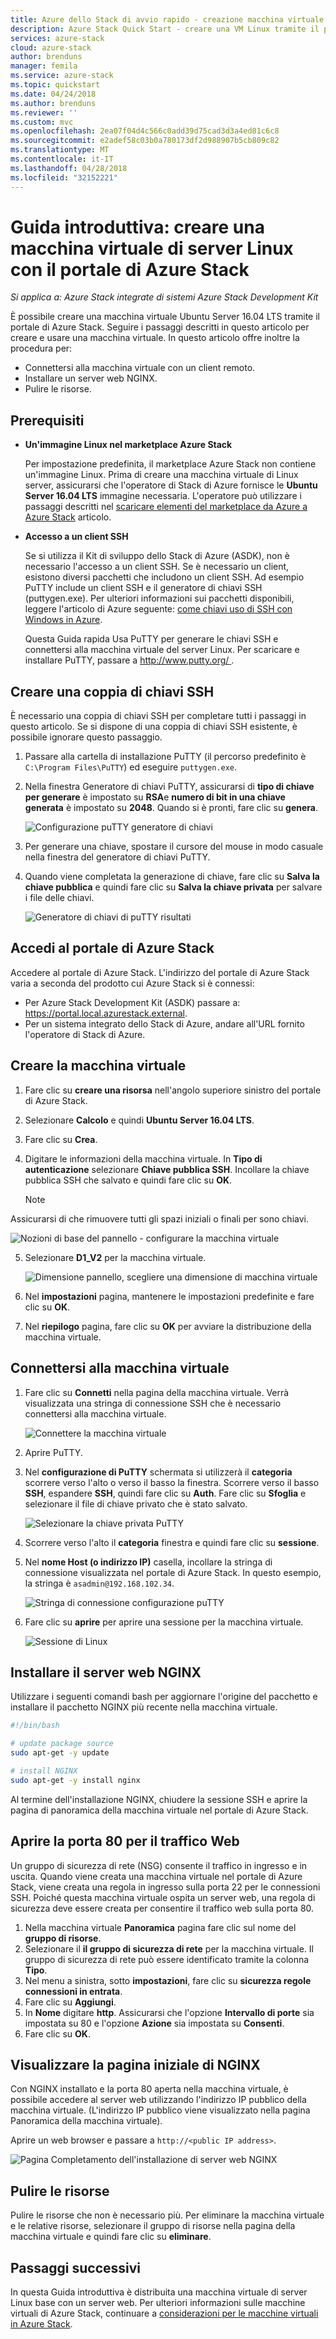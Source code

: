 ```yaml
---
title: Azure dello Stack di avvio rapido - creazione macchina virtuale portale
description: Azure Stack Quick Start - creare una VM Linux tramite il portale
services: azure-stack
cloud: azure-stack
author: brenduns
manager: femila
ms.service: azure-stack
ms.topic: quickstart
ms.date: 04/24/2018
ms.author: brenduns
ms.reviewer: ''
ms.custom: mvc
ms.openlocfilehash: 2ea07f04d4c566c0add39d75cad3d3a4ed81c6c8
ms.sourcegitcommit: e2adef58c03b0a780173df2d988907b5cb809c82
ms.translationtype: MT
ms.contentlocale: it-IT
ms.lasthandoff: 04/28/2018
ms.locfileid: "32152221"
---
```

# <a name="quickstart-create-a-linux-server-virtual-machine-with-the-azure-stack-portal"></a>Guida introduttiva: creare una macchina virtuale di server Linux con il portale di Azure Stack

*Si applica a: Azure Stack integrate di sistemi Azure Stack Development Kit*

È possibile creare una macchina virtuale Ubuntu Server 16.04 LTS tramite il portale di Azure Stack. Seguire i passaggi descritti in questo articolo per creare e usare una macchina virtuale. In questo articolo offre inoltre la procedura per:

* Connettersi alla macchina virtuale con un client remoto.
* Installare un server web NGINX.
* Pulire le risorse.

## <a name="prerequisites"></a>Prerequisiti

* **Un'immagine Linux nel marketplace Azure Stack**

   Per impostazione predefinita, il marketplace Azure Stack non contiene un'immagine Linux. Prima di creare una macchina virtuale di Linux server, assicurarsi che l'operatore di Stack di Azure fornisce le **Ubuntu Server 16.04 LTS** immagine necessaria. L'operatore può utilizzare i passaggi descritti nel [scaricare elementi del marketplace da Azure a Azure Stack](../azure-stack-download-azure-marketplace-item.md) articolo.

* **Accesso a un client SSH**

   Se si utilizza il Kit di sviluppo dello Stack di Azure (ASDK), non è necessario l'accesso a un client SSH. Se è necessario un client, esistono diversi pacchetti che includono un client SSH. Ad esempio PuTTY include un client SSH e il generatore di chiavi SSH (puttygen.exe). Per ulteriori informazioni sui pacchetti disponibili, leggere l'articolo di Azure seguente: [come chiavi uso di SSH con Windows in Azure](https://docs.microsoft.com/azure/virtual-machines/linux/ssh-from-windows#windows-packages-and-ssh-clients).

   Questa Guida rapida Usa PuTTY per generare le chiavi SSH e connettersi alla macchina virtuale del server Linux. Per scaricare e installare PuTTY, passare a [ http://www.putty.org/ ](http://www.putty.org).

## <a name="create-an-ssh-key-pair"></a>Creare una coppia di chiavi SSH

È necessario una coppia di chiavi SSH per completare tutti i passaggi in questo articolo. Se si dispone di una coppia di chiavi SSH esistente, è possibile ignorare questo passaggio.

1. Passare alla cartella di installazione PuTTY (il percorso predefinito è ```C:\Program Files\PuTTY```) ed eseguire ```puttygen.exe```.
2. Nella finestra Generatore di chiavi PuTTY, assicurarsi di **tipo di chiave per generare** è impostato su **RSA**e **numero di bit in una chiave generata** è impostato su **2048**. Quando si è pronti, fare clic su **genera**.

   ![Configurazione puTTY generatore di chiavi](media/azure-stack-quick-linux-portal/Putty01.PNG)

3. Per generare una chiave, spostare il cursore del mouse in modo casuale nella finestra del generatore di chiavi PuTTY.
4. Quando viene completata la generazione di chiave, fare clic su **Salva la chiave pubblica** e quindi fare clic su **Salva la chiave privata** per salvare i file delle chiavi.

   ![Generatore di chiavi di puTTY risultati](media/azure-stack-quick-linux-portal/Putty02.PNG)

## <a name="sign-in-to-the-azure-stack-portal"></a>Accedi al portale di Azure Stack

Accedere al portale di Azure Stack. L'indirizzo del portale di Azure Stack varia a seconda del prodotto cui Azure Stack si è connessi:

* Per Azure Stack Development Kit (ASDK) passare a: https://portal.local.azurestack.external.
* Per un sistema integrato dello Stack di Azure, andare all'URL fornito l'operatore di Stack di Azure.

## <a name="create-the-virtual-machine"></a>Creare la macchina virtuale

1. Fare clic su **creare una risorsa** nell'angolo superiore sinistro del portale di Azure Stack.

2. Selezionare **Calcolo** e quindi **Ubuntu Server 16.04 LTS**.
3. Fare clic su **Crea**.

4. Digitare le informazioni della macchina virtuale. In **Tipo di autenticazione** selezionare **Chiave pubblica SSH**. Incollare la chiave pubblica SSH che salvato e quindi fare clic su **OK**.

   >[!NOTE]
 Assicurarsi di che rimuovere tutti gli spazi iniziali o finali per sono chiavi.

   ![Nozioni di base del pannello - configurare la macchina virtuale](media/azure-stack-quick-linux-portal/linux-01.PNG)

5. Selezionare **D1_V2** per la macchina virtuale.

   ![Dimensione pannello, scegliere una dimensione di macchina virtuale](media/azure-stack-quick-linux-portal/linux-02.PNG)

6. Nel **impostazioni** pagina, mantenere le impostazioni predefinite e fare clic su **OK**.

7. Nel **riepilogo** pagina, fare clic su **OK** per avviare la distribuzione della macchina virtuale.

## <a name="connect-to-the-virtual-machine"></a>Connettersi alla macchina virtuale

1. Fare clic su **Connetti** nella pagina della macchina virtuale. Verrà visualizzata una stringa di connessione SSH che è necessario connettersi alla macchina virtuale.

   ![Connettere la macchina virtuale](media/azure-stack-quick-linux-portal/linux-03.PNG)

2. Aprire PuTTY.
3. Nel **configurazione di PuTTY** schermata si utilizzerà il **categoria** scorrere verso l'alto o verso il basso la finestra. Scorrere verso il basso **SSH**, espandere **SSH**, quindi fare clic su **Auth**. Fare clic su **Sfoglia** e selezionare il file di chiave privato che è stato salvato.

   ![Selezionare la chiave privata PuTTY](media/azure-stack-quick-linux-portal/Putty03.PNG)

4. Scorrere verso l'alto il **categoria** finestra e quindi fare clic su **sessione**.
5. Nel **nome Host (o indirizzo IP)** casella, incollare la stringa di connessione visualizzata nel portale di Azure Stack. In questo esempio, la stringa è ```asadmin@192.168.102.34```.

   ![Stringa di connessione configurazione puTTY](media/azure-stack-quick-linux-portal/Putty04.PNG)

6. Fare clic su **aprire** per aprire una sessione per la macchina virtuale.

   ![Sessione di Linux](media/azure-stack-quick-linux-portal/Putty05.PNG)

## <a name="install-the-nginx-web-server"></a>Installare il server web NGINX

Utilizzare i seguenti comandi bash per aggiornare l'origine del pacchetto e installare il pacchetto NGINX più recente nella macchina virtuale.

```bash
#!/bin/bash

# update package source
sudo apt-get -y update

# install NGINX
sudo apt-get -y install nginx
```

Al termine dell'installazione NGINX, chiudere la sessione SSH e aprire la pagina di panoramica della macchina virtuale nel portale di Azure Stack.

## <a name="open-port-80-for-web-traffic"></a>Aprire la porta 80 per il traffico Web

Un gruppo di sicurezza di rete (NSG) consente il traffico in ingresso e in uscita. Quando viene creata una macchina virtuale nel portale di Azure Stack, viene creata una regola in ingresso sulla porta 22 per le connessioni SSH. Poiché questa macchina virtuale ospita un server web, una regola di sicurezza deve essere creata per consentire il traffico web sulla porta 80.

1. Nella macchina virtuale **Panoramica** pagina fare clic sul nome del **gruppo di risorse**.
2. Selezionare il **il gruppo di sicurezza di rete** per la macchina virtuale. Il gruppo di sicurezza di rete può essere identificato tramite la colonna **Tipo**.
3. Nel menu a sinistra, sotto **impostazioni**, fare clic su **sicurezza regole connessioni in entrata**.
4. Fare clic su **Aggiungi**.
5. In **Nome** digitare **http**. Assicurarsi che l'opzione **Intervallo di porte** sia impostata su 80 e l'opzione **Azione** sia impostata su **Consenti**.
6. Fare clic su **OK**.

## <a name="view-the-nginx-welcome-page"></a>Visualizzare la pagina iniziale di NGINX

Con NGINX installato e la porta 80 aperta nella macchina virtuale, è possibile accedere al server web utilizzando l'indirizzo IP pubblico della macchina virtuale. (L'indirizzo IP pubblico viene visualizzato nella pagina Panoramica della macchina virtuale).

Aprire un web browser e passare a ```http://<public IP address>```.

![Pagina Completamento dell'installazione di server web NGINX](media/azure-stack-quick-linux-portal/linux-04.PNG)

## <a name="clean-up-resources"></a>Pulire le risorse

Pulire le risorse che non è necessario più. Per eliminare la macchina virtuale e le relative risorse, selezionare il gruppo di risorse nella pagina della macchina virtuale e quindi fare clic su **eliminare**.

## <a name="next-steps"></a>Passaggi successivi

In questa Guida introduttiva è distribuita una macchina virtuale di server Linux base con un server web. Per ulteriori informazioni sulle macchine virtuali di Azure Stack, continuare a [considerazioni per le macchine virtuali in Azure Stack](azure-stack-vm-considerations.md).
